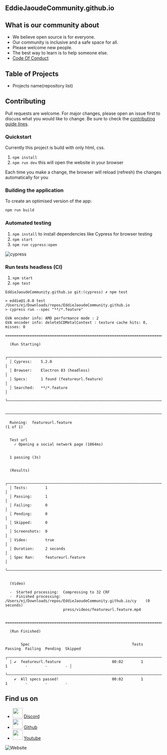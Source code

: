 ## EddieJaoudeCommunity.github.io

## What is our community about
- We believe open source is for everyone.
- Our community is inclusive and a safe space for all.
- Please welcome new people.
- The best way to learn is to help someone else.
- [Code Of Conduct](https://github.com/EddieJaoudeCommunity/EddieJaoudeCommunity.github.io/blob/main/CODE_OF_CONDUCT.md)

## Table of Projects
- Projects name(repository list)

## Contributing
Pull requests are welcome. For major changes, please open an issue first to discuss what you would like to change. Be sure to check the [contributing guide lines](CONTRIBUTING.md).

### Quickstart

Currently this project is build with only html, css.

1. `npm install`
2. `npm run dev` this will open the website in your browser

Each time you make a change, the browser will reload (refresh) the changes automatically for you

### Building the application

To create an optimised version of the app:

```bash
npm run build
```

### Automated testing

1. `npm install` to install dependencies like Cypress for browser testing
2. `npm start`
3. `npm run cypress:open`

![cypress](https://user-images.githubusercontent.com/624760/93663089-15a10c80-fa5d-11ea-94c8-d5ee40f602c3.png)

### Run tests headless (CI)

1. `npm start`
2. `npm test`

```
EddieJaoudeCommunity.github.io git:(cypress) ✗ npm test

> eddie@1.0.0 test /Users/ej/Downloads/repos/EddieJaoudeCommunity.github.io
> cypress run --spec "**/*.feature"

GVA encoder info: AMD performance mode : 2
GVA encoder info: deleteSCDMetalContext : texture cache hits: 0, misses: 0

====================================================================================================

  (Run Starting)

  ┌────────────────────────────────────────────────────────────────────────────────────────────────┐
  │ Cypress:    5.2.0                                                                              │
  │ Browser:    Electron 83 (headless)                                                             │
  │ Specs:      1 found (featureurl.feature)                                                       │
  │ Searched:   **/*.feature                                                                       │
  └────────────────────────────────────────────────────────────────────────────────────────────────┘


────────────────────────────────────────────────────────────────────────────────────────────────────

  Running:  featureurl.feature                                                              (1 of 1)


  Test url
    ✓ Opening a social network page (1064ms)


  1 passing (3s)


  (Results)

  ┌────────────────────────────────────────────────────────────────────────────────────────────────┐
  │ Tests:        1                                                                                │
  │ Passing:      1                                                                                │
  │ Failing:      0                                                                                │
  │ Pending:      0                                                                                │
  │ Skipped:      0                                                                                │
  │ Screenshots:  0                                                                                │
  │ Video:        true                                                                             │
  │ Duration:     2 seconds                                                                        │
  │ Spec Ran:     featureurl.feature                                                               │
  └────────────────────────────────────────────────────────────────────────────────────────────────┘


  (Video)

  -  Started processing:  Compressing to 32 CRF
  -  Finished processing: /Users/ej/Downloads/repos/EddieJaoudeCommunity.github.io/cy    (0 seconds)
                          press/videos/featureurl.feature.mp4


====================================================================================================

  (Run Finished)


       Spec                                              Tests  Passing  Failing  Pending  Skipped
  ┌────────────────────────────────────────────────────────────────────────────────────────────────┐
  │ ✔  featureurl.feature                       00:02        1        1        -        -        - │
  └────────────────────────────────────────────────────────────────────────────────────────────────┘
    ✔  All specs passed!                        00:02        1        1        -        -        -

```

## Find us on
- <img height="32" width="32" src="https://cdn.jsdelivr.net/npm/simple-icons@v3/icons/discord.svg" /> [Discord](https://discord.com/invite/jZQs6Wu)
- <img height="32" width="32" src="https://cdn.jsdelivr.net/npm/simple-icons@v3/icons/github.svg" />  [Github](https://github.com/EddieJaoudeCommunity/EddieJaoudeCommunity.github.io)
- <img height="32" width="32" src="https://cdn.jsdelivr.net/npm/simple-icons@v3/icons/youtube.svg" />  [Youtube](https://www.youtube.com/eddiejaoude)

![Website](https://user-images.githubusercontent.com/61991582/92185956-22aee080-ee4d-11ea-9553-8598c74edde5.png)
